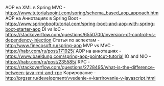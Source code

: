 AOP на XML в Spring MVC - https://www.tutorialspoint.com/spring/schema_based_aop_appoach.htm
AOP на Аннотациях в Spring Boot - https://www.springboottutorial.com/spring-boot-and-aop-with-spring-boot-starter-aop
DI vs IoC - https://stackoverflow.com/questions/6550700/inversion-of-control-vs-dependency-injection
Статья по аспектам - http://www.finecosoft.ru/spring-aop
MVP vs MVC - https://habr.com/ru/post/171925/
AOP на аннотациях - https://www.baeldung.com/spring-aop-pointcut-tutorial
IO and NIO - https://habr.com/ru/post/235585/
RPC - https://stackoverflow.com/questions/2728495/what-is-the-difference-between-java-rmi-and-rpc
Карирование - http://prgssr.ru/development/vvedenie-v-karrirovanie-v-javascript.html